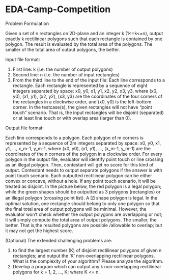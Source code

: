 # EDA-Camp-Competition
Problem Formulation

Given a set of n rectangles on 2D-plane and an integer k (1<=k<=n), output exactly k rectilinear polygons such that each rectangle is contained by one polygon. The result is evaluated by the total area of the polygons. The smaller of the total area of output polygons, the better.

Input file format:
1. First line: k (i.e. the number of output polygons)
2. Second line: n (i.e. the number of input rectangles)
3. From the third line to the end of the input file: Each line corresponds to a rectangle. Each rectangle is
represented by a sequence of eight integers separated by space: x0, y0, x1, y1, x2, y2, x3, y3, where (x0, y0), (x1, y1), (x2, y2), (x3, y3) are the coordinates of the four corners of the rectangles in a clockwise order, and (x0, y0) is the left-bottom corner.
In the testcase(s), the given rectangles will not have “point touch” scenario. That is, the input rectangles will be disjoint (separated) or at least line touch or with overlap area (larger than 0).

Output file format:

Each line corresponds to a polygon. Each polygon of m corners is represented by a sequence of 2m integers
separated by space: x0, y0, x1, y1, ..., x_m-1, y_m-1, where (x0, y0), (x1, y1), ..., (x_m-1, y_m-1) are the coordinates of the n corners of the polygon in a clockwise order.
For every polygon in the output file, evaluator will identify point touch or line crossing as an illegal polygon. Then, contestant will get no score for this kind of output. Contestant needs to output separate polygons if the answer is with point touch scenario.
Each outputted rectilinear polygon can be either convex or concave, without a hole. If any point touch scenario, it will be treated as disjoint. In the picture below, the red polygon is a legal polygon; while the green shapes should be outputted as 3 polygons (rectangles) or an illegal polygon (crossing point list). A 凹 shape polygon is legal.
In the optimal solution, one rectangle should belong to only one polygon so that the final total area of output polygons will be minimal. However, the evaluator won’t check whether the output polygons are overlapping or not; it will simply compute the total area of output polygons. The smaller, the better. That is,the resulted polygons are possible /allowable to overlap; but it may not get the highest score.

(Optional) The extended challenging problems are:
1. to find the largest number (K) of disjoint rectilinear polygons of given n rectangles; and output the ‘K’ non-overlapping rectilinear polygons.
What is the complexity of your algorithm? Please analyze the algorithm.
2. Develop a program which can output any k non-overlapping rectilinear polygons for k = 1, 2, ..., K; where K <= n.
